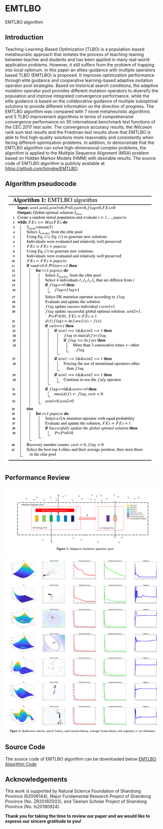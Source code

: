 # EMTLBO
EMTLBO algorithm

## Introduction

Teaching-Learning-Based Optimization (TLBO) is a population-based metaheuristic approach that imitates the process of teaching-leaning between teacher and students and has been applied in many real-world application problems. However, it still suffers from the problem of trapping into local optimum. In this paper an elites-guidance with multiple operators based TLBO (EMTLBO) is proposed. It improves optimization performance through elite guidance and cooperative learning-based adaptive mutation operator pool strategies. Based on historical search conditions, the adaptive mutation operator pool provides different mutation operators to diversify the population and improve integrated convergence performance, while the elite guidance is based on the collaborative guidance of multiple suboptimal solutions to provide different information on the direction of progress. The EMTLBO algorithm was compared with 7 novel metaheuristic algorithms and 5 TLBO improvement algorithms in terms of comprehensive convergence performance on 30 international benchmark test functions of the CEC 2017 test suite. The convergence accuracy results, the Wilcoxon rank sum test results and the Friedman test results show that EMTLBO is able to find high-quality solutions more reasonably and consistently when facing different optimization problems. In addition, to demonstrate that the EMTLBO algorithm can solve high-dimensional complex problems, the algorithm is applied to the Multiple Sequence Alignment (MSA) problem based on Hidden Markov Models (HMM) with desirable results. The source code of EMTLBO algorithm is publicly available at <https://github.com/tsingke/EMTLBO>.

## Algorithm pseudocode

![pseudocode](./EMTLBO/pseudocode.png)

## Performance Review
![Fig. 1](./EMTLBO/Fig1.png)
![Fig. 3](./EMTLBO/Fig3.png)

## Source Code
The source code of EMTLBO algorithm can be downloaded below
 [EMTLBO Algorithm Code](https://github.com/tsingke/EMTLBO/blob/main/EMTLBO.m)
 
 ## Acknowledgements
 
This work is supported by Natural Science Foundation of Shandong Province (62006144), Major Fundamental Research Project of Shandong Province (No. ZR2019ZD03), and Taishan Scholar Project of Shandong Province (No. ts20190924).

**Thank you for taking the time to review our paper and we would like to express our sincere gratitude to you!**
 





